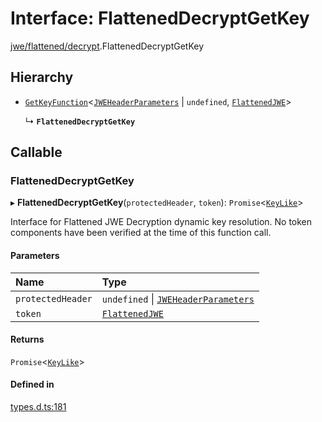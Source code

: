 # Interface: FlattenedDecryptGetKey

[jwe/flattened/decrypt](../modules/jwe_flattened_decrypt.md).FlattenedDecryptGetKey

## Hierarchy

- [`GetKeyFunction`](types.GetKeyFunction.md)<[`JWEHeaderParameters`](types.JWEHeaderParameters.md) \| `undefined`, [`FlattenedJWE`](types.FlattenedJWE.md)\>

  ↳ **`FlattenedDecryptGetKey`**

## Callable

### FlattenedDecryptGetKey

▸ **FlattenedDecryptGetKey**(`protectedHeader`, `token`): `Promise`<[`KeyLike`](../types/types.KeyLike.md)\>

Interface for Flattened JWE Decryption dynamic key resolution.
No token components have been verified at the time of this function call.

#### Parameters

| Name | Type |
| :------ | :------ |
| `protectedHeader` | `undefined` \| [`JWEHeaderParameters`](types.JWEHeaderParameters.md) |
| `token` | [`FlattenedJWE`](types.FlattenedJWE.md) |

#### Returns

`Promise`<[`KeyLike`](../types/types.KeyLike.md)\>

#### Defined in

[types.d.ts:181](https://github.com/panva/jose/blob/v3.18.0/src/types.d.ts#L181)
